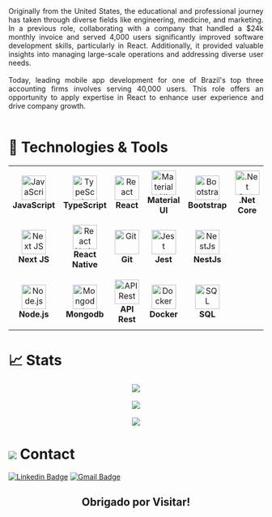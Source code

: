 <div align="justify">
    Originally from the United States, the educational and professional journey has taken through diverse fields like engineering, medicine, and marketing. In a previous role, collaborating with a company that handled a $24k monthly invoice and served 4,000 users significantly improved software development skills, particularly in React. Additionally, it provided valuable insights into managing large-scale operations and addressing diverse user needs.
</br>
</br>
    Today, leading mobile app development for one of Brazil's top three accounting firms involves serving 40,000 users. This role offers an opportunity to apply expertise in React to enhance user experience and drive company growth.

</div>
</br>
<h1>🔧  Technologies & Tools</h1>

<table>
  <tr>
    <!-- <td align="center" height="108" width="108">
      <img
        src="https://cdn.jsdelivr.net/gh/devicons/devicon/icons/html5/html5-plain.svg"
        width="48"
        height="48"
        alt="HTML"
      />
      <br /><strong>HTML5</strong>
    </td> -->
    <!-- <td align="center" height="108" width="108">
      <img
        src="https://cdn.jsdelivr.net/gh/devicons/devicon/icons/css3/css3-plain.svg"
        width="48"
        height="48"
        alt="CSS3"
      />
      <br /><strong>CSS3</strong>
    </td> -->
    <td align="center" height="108" width="108">
      <img
        src="https://cdn.jsdelivr.net/gh/devicons/devicon/icons/javascript/javascript-plain.svg"
        width="48"
        height="48"
        alt="JavaScript"
      />
      <br /><strong>JavaScript</strong>
    </td>
    <td align="center" height="108" width="108">
      <img
        src="https://cdn.jsdelivr.net/gh/devicons/devicon/icons/typescript/typescript-plain.svg"
        width="48"
        height="48"
        alt="TypeScript"
      />
      <br /><strong>TypeScript</strong>
    </td>
    <td align="center" height="108" width="108">
      <img
        src="https://cdn.jsdelivr.net/gh/devicons/devicon/icons/react/react-original.svg"
        width="48"
        height="48"
        alt="React"
      />
      <br /><strong>React</strong>
    </td>
    <!-- <td align="center" height="108" width="108">
      <img
        src="https://cdn.jsdelivr.net/gh/devicons/devicon/icons/redux/redux-original.svg"
        width="48"
        height="48"
        alt="Redux"
      />
      <br /><strong>Redux</strong>
    </td> -->
    <td align="center" height="108" width="108">
      <img
        src="https://cdn.jsdelivr.net/gh/devicons/devicon/icons/materialui/materialui-original.svg"
        width="48"
        height="48"
        alt="Material UI"
      />
      <br /><strong>Material UI</strong>
    </td>
    <td align="center" height="108" width="108">
      <img
        src="https://cdn.jsdelivr.net/gh/devicons/devicon/icons/bootstrap/bootstrap-plain.svg"
        width="48"
        height="48"
        alt="Bootstrap"
      />
      <br /><strong>Bootstrap</strong>
    </td>
     <td align="center" height="108" width="108">
    <img
      src="https://img.icons8.com/color/48/net-framework.png"
       width="48"
        height="48"
        alt=".Net Core"
      />
      <br /><strong>.Net Core</strong>
    </td>
  </tr>
  <tr>
       <!-- <td align="center" height="108" width="108">
      <img
        src="https://upload.wikimedia.org/wikipedia/commons/thumb/9/9a/Visual_Studio_Code_1.35_icon.svg/1200px-Visual_Studio_Code_1.35_icon.svg.png"
        width="48"
        height="48"
        alt="VSCode"
      />
      <br /><strong>VSCode</strong>
    </td> -->
    </td>
    <!-- <td align="center" height="108" width="108">
      <img
        src="https://styled-components.com/logo.png"
        width="48"
        height="48"
        alt="Styled Components"
      />
      <br /><strong>Styled Components</strong>
    </td> -->
    <!-- <td align="center" height="108" width="108">
      <img
        src="https://upload.wikimedia.org/wikipedia/commons/5/51/RTL_logo.svg"
        width="48"
        height="48"
        alt="RTL"
      />
      <br /><strong>RTL</strong>
    </td> -->
    <td align="center" height="108" width="108">
      <img
        src="https://upload.wikimedia.org/wikipedia/commons/8/8e/Nextjs-logo.svg"
        width="48"
        height="48"
        alt="Next JS"
      />
      <br /><strong>Next JS</strong>
    </td>
    <td align="center" height="108" width="108">
      <img
        src="https://cdn.jsdelivr.net/gh/devicons/devicon/icons/react/react-original.svg"
        width="48"
        height="48"
        alt="React Native"
      />
      <br /><strong>React Native</strong>
    </td>
    <!-- <td align="center" height="108" width="108">
      <img
        src="https://raw.githubusercontent.com/github/explore/80688e429a7d4ef2fca1e82350fe8e3517d3494d/topics/bash/bash.png"
        width="48"
        height="48"
        alt="Bash"
      />
      <br /><strong>Bash</strong>
    </td> -->
    <td align="center" height="108" width="108">
      <img
        src="https://cdn.jsdelivr.net/gh/devicons/devicon/icons/git/git-original.svg"
        width="48"
        height="48"
        alt="Git"
      />
      <br /><strong>Git</strong>
    </td>
     <td align="center" height="108" width="108">
      <img
        src="https://cdn.jsdelivr.net/gh/devicons/devicon/icons/jest/jest-plain.svg"
        width="48"
        height="48"
        alt="Jest"
      />
      <br /><strong>Jest</strong>
    </td>
    <td align="center" height="108" width="108">
      <img
        src="https://d33wubrfki0l68.cloudfront.net/e937e774cbbe23635999615ad5d7732decad182a/26072/logo-small.ede75a6b.svg"
        width="48"
        height="48"
        alt="NestJs"
      />
      <br /><strong>NestJs</strong>
    </td>
     </tr>
     <!-- <tr>
      <td align="center" height="108" width="108">
      <img
        src='https://img.icons8.com/color/48/c-plus-plus-logo.png'
        width="48"
        height="48"
        alt="Yarn"
      />
      <br /><strong>C++</strong>
    </td> -->
    <td align="center" height="108" width="108">
      <img
        src='https://img.icons8.com/color/48/000000/nodejs.png'
        width="48"
        height="48"
        alt="Node.js"
      />
      <br /><strong>Node.js</strong>
    </td>
     <td align="center" height="108" width="108">
      <img
        src='https://img.icons8.com/color/48/000000/mongodb.png'
        width="48"
        height="48"
        alt="Mongodb"
      />
      <br /><strong>Mongodb</strong>
    </td>
    <td align="center" height="108" width="108">
      <img
        src='https://img.icons8.com/windows/32/000000/api-settings.png'
        width="48"
        height="48"
        alt="API Rest"
      />
      <br /><strong>API Rest</strong>
    </td>
    <!-- <td align="center" height="108" width="108">
      <img
        src='https://user-images.githubusercontent.com/2676579/34940598-17cc20f0-f9be-11e7-8c6d-f0190d502d64.png'
        width="48"
        height="48"
        alt="postman"
      />
      <br /><strong>Postman</strong>
    </td> -->
    <td align="center" height="108" width="108">
      <img
        src='https://www.docker.com/wp-content/uploads/2022/03/vertical-logo-monochromatic.png'
        width="48"
        height="48"
        alt="Docker"
      />
      <br /><strong>Docker</strong>
    </td>
    <td align="center" height="108" width="108">
      <img
        src='https://img.icons8.com/external-outline-juicy-fish/60/000000/external-sql-coding-and-development-outline-outline-juicy-fish.png'
        width="48"
        height="48"
        alt="SQL"
      />
      <br /><strong>SQL</strong>
    </td>
     </tr>
</table>

# 📈 Stats

<div align="center">
<img
  src="https://github-readme-stats.vercel.app/api?username=NicolasHubner&show_icons=true&theme=react&&hide_border=true"
/>
</br>
</br>
<img
  src="https://github-readme-streak-stats.herokuapp.com/?user=NicolasHubner&&theme=react&&hide_border=true"
/>
</br>
</br>
<img
src="https://github-readme-stats.vercel.app/api/top-langs/?username=NicolasHubner&layout=compact"
/>
</div>

<h1>
<img src="https://img.icons8.com/ios/50/000000/duplicate-contacts.png"/>
Contact</h1>

[![Linkedin Badge](https://img.shields.io/badge/-Nicolas%20Hubner-blue?style=for-the-badge&logo=Linkedin&logoColor=white&link=https://www.linkedin.com/in/nicolashubner/)](https://www.linkedin.com/in/nicolashubner/)
[![Gmail Badge](https://img.shields.io/badge/-Nicolas%20Hubner-c14438?style=for-the-badge&logo=Gmail&logoColor=white&link=mailto:hubnersantos15@gmail.com)](mailto:hubnersantos15@gmail.com)

<h2 align="center"> Obrigado por Visitar!</h2>
